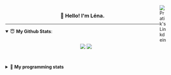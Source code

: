 <!--
<a href="https://twitter.com" target="_blank" rel="nofollow">
 <img align="right" alt="Pratik's Twitter" width="22px" src="https://cdn.jsdelivr.net/npm/simple-icons@v3/icons/twitter.svg" />
</a> 

-->
<a href="https://www.linkedin.com/in/lenagiacalone/" target="_blank" rel="nofollow">
 <img align="right" alt="Pratik's Linkdein" width="22px" src="https://cdn.jsdelivr.net/npm/simple-icons@v3/icons/linkedin.svg" />
</a>



<h3 align="center">👋 Hello! I'm Léna.</h3>

---

<!--
**lgiacalo/lgiacalo** is a ✨ _special_ ✨ repository because its `README.md` (this file) appears on your GitHub profile.

Here are some ideas to get you started:

- 🔭 I’m currently working on ...
- 🌱 I’m currently learning ...
- 👯 I’m looking to collaborate on ...
- 🤔 I’m looking for help with ...
- 💬 Ask me about ...
- 📫 How to reach me: ...
- 😄 Pronouns: ...
- ⚡ Fun fact: ...
-->

<details open>
 <summary> 😇 <b>My Github Stats</b>: </summary>
<br>
<p align = "center">
  <img src = "https://github-readme-stats.vercel.app/api?username=lgiacalo&show_icons=true&theme=nord" width="420">
  <img src = "https://github-readme-stats.vercel.app/api/top-langs/?username=lgiacalo&layout=compact&theme=nord">
</p>
 
<br>
<p align = "center">
  <imp src = "https://github-readme-stats.vercel.app/api/wakatime?username=lgiacalo&theme=nord">
</p>

</details>

<details>
 <summary>🤖 <b>My programming stats</b></summary>
 <br>
 
<!--START_SECTION:waka-->
![Lines of code](https://img.shields.io/badge/From%20Hello%20World%20I%27ve%20Written-956132%20lines%20of%20code-blue)

**🐱 My Github Data** 

> 🏆 628 Contributions in the Year 2021
 > 
> 📦 296.9 kB Used in Github's Storage 
 > 
> 🚫 Not Opted to Hire
 > 
> 📜 44 Public Repositories 
 > 
> 🔑 32 Private Repositories  
 > 
**I'm an Early 🐤** 

```text
🌞 Morning    172 commits    ███░░░░░░░░░░░░░░░░░░░░░░   15.1% 
🌆 Daytime    442 commits    █████████░░░░░░░░░░░░░░░░   38.81% 
🌃 Evening    422 commits    █████████░░░░░░░░░░░░░░░░   37.05% 
🌙 Night      103 commits    ██░░░░░░░░░░░░░░░░░░░░░░░   9.04%

```
📅 **I'm Most Productive on Thursday** 

```text
Monday       167 commits    ███░░░░░░░░░░░░░░░░░░░░░░   14.66% 
Tuesday      156 commits    ███░░░░░░░░░░░░░░░░░░░░░░   13.7% 
Wednesday    205 commits    ████░░░░░░░░░░░░░░░░░░░░░   18.0% 
Thursday     244 commits    █████░░░░░░░░░░░░░░░░░░░░   21.42% 
Friday       177 commits    ████░░░░░░░░░░░░░░░░░░░░░   15.54% 
Saturday     71 commits     █░░░░░░░░░░░░░░░░░░░░░░░░   6.23% 
Sunday       119 commits    ██░░░░░░░░░░░░░░░░░░░░░░░   10.45%

```


📊 **This Week I Spent My Time On** 

```text
⌚︎ Time Zone: Europe/Paris

💬 Programming Languages: 
JavaScript               22 hrs 8 mins       ███████████████████░░░░░░   76.69% 
Other                    2 hrs 13 mins       ██░░░░░░░░░░░░░░░░░░░░░░░   7.69% 
JSON                     2 hrs 13 mins       ██░░░░░░░░░░░░░░░░░░░░░░░   7.69% 
CSV                      1 hr 6 mins         █░░░░░░░░░░░░░░░░░░░░░░░░   3.81% 
Markdown                 38 mins             ░░░░░░░░░░░░░░░░░░░░░░░░░   2.23%

🔥 Editors: 
VS Code                  28 hrs 52 mins      █████████████████████████   100.0%

🐱‍💻 Projects: 
pappers-engine           20 hrs 43 mins      ██████████████████░░░░░░░   71.75% 
script-pappers           3 hrs 32 mins       ███░░░░░░░░░░░░░░░░░░░░░░   12.28% 
pappers-importers        2 hrs 33 mins       ██░░░░░░░░░░░░░░░░░░░░░░░   8.84% 
Unknown Project          1 hr 17 mins        █░░░░░░░░░░░░░░░░░░░░░░░░   4.45% 
works                    26 mins             ░░░░░░░░░░░░░░░░░░░░░░░░░   1.53%

💻 Operating System: 
Mac                      28 hrs 52 mins      █████████████████████████   100.0%

```

**I Mostly Code in C** 

```text
C                        26 repos            ████████░░░░░░░░░░░░░░░░░   33.33% 
JavaScript               13 repos            ████░░░░░░░░░░░░░░░░░░░░░   16.67% 
HTML                     8 repos             ██░░░░░░░░░░░░░░░░░░░░░░░   10.26% 
Shell                    8 repos             ██░░░░░░░░░░░░░░░░░░░░░░░   10.26% 
C++                      4 repos             █░░░░░░░░░░░░░░░░░░░░░░░░   5.13%

```


**Timeline**

![Chart not found](https://raw.githubusercontent.com/lgiacalo/lgiacalo/main/charts/bar_graph.png) 


<!--END_SECTION:waka-->

</details>
